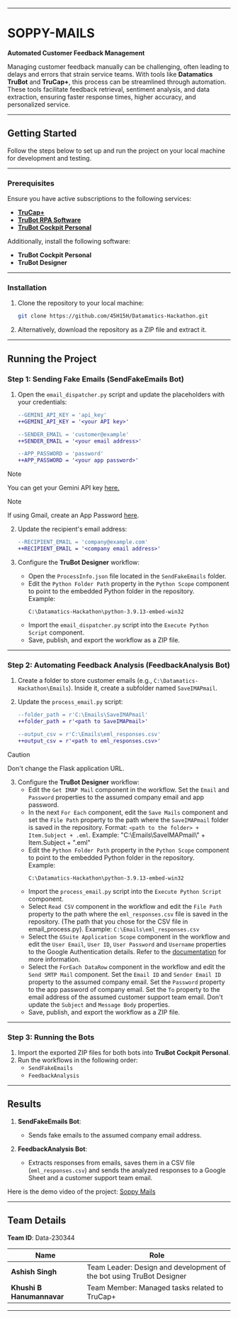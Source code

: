
---

# **SOPPY-MAILS**  
**Automated Customer Feedback Management**

Managing customer feedback manually can be challenging, often leading to delays and errors that strain service teams. With tools like **Datamatics TruBot** and **TruCap+**, this process can be streamlined through automation. These tools facilitate feedback retrieval, sentiment analysis, and data extraction, ensuring faster response times, higher accuracy, and personalized service.  

---

## **Getting Started**  
Follow the steps below to set up and run the project on your local machine for development and testing.

---

### **Prerequisites**  

Ensure you have active subscriptions to the following services:  
- [**TruCap+**](https://www.datamatics.com/intelligent-automation/idp-trucap)  
- [**TruBot RPA Software**](https://www.datamatics.com/intelligent-automation/rpa-trubot)  
- [**TruBot Cockpit Personal**](https://www.datamatics.com/intelligent-automation/rpa-trubot/cockpit)  

Additionally, install the following software:  
- **TruBot Cockpit Personal**  
- **TruBot Designer**  

---

### **Installation**  

1. Clone the repository to your local machine:  
   ```bash
   git clone https://github.com/45H15H/Datamatics-Hackathon.git
   ```  
2. Alternatively, download the repository as a ZIP file and extract it.

---

## **Running the Project**  

### **Step 1: Sending Fake Emails (SendFakeEmails Bot)**  
1. Open the `email_dispatcher.py` script and update the placeholders with your credentials:  

   ```diff
   --GEMINI_API_KEY = 'api_key'
   ++GEMINI_API_KEY = '<your API key>'
   ```

   ```diff
   --SENDER_EMAIL = 'customer@example'
   ++SENDER_EMAIL = '<your email address>'
   ```

   ```diff
   --APP_PASSWORD = 'password'
   ++APP_PASSWORD = '<your app password>'
   ```

> [!NOTE]  
> You can get your Gemini API key [here.](https://ai.google.dev/gemini-api/docs/api-key)

> [!NOTE]  
> If using Gmail, create an App Password [here](https://myaccount.google.com/apppasswords).  

2. Update the recipient's email address:  
   ```diff
   --RECIPIENT_EMAIL = 'company@example.com'
   ++RECIPIENT_EMAIL = '<company email address>'
   ```

3. Configure the **TruBot Designer** workflow:  
   - Open the `ProcessInfo.json` file located in the `SendFakeEmails` folder.  
   - Edit the `Python Folder Path` property in the `Python Scope` component to point to the embedded Python folder in the repository.  
     Example:  
     ```plaintext
     C:\Datamatics-Hackathon\python-3.9.13-embed-win32
     ```  
   - Import the `email_dispatcher.py` script into the `Execute Python Script` component.  
   - Save, publish, and export the workflow as a ZIP file.

---

### **Step 2: Automating Feedback Analysis (FeedbackAnalysis Bot)**  

1. Create a folder to store customer emails (e.g., `C:\Datamatics-Hackathon\Emails`). Inside it, create a subfolder named `SaveIMAPmail`.  
2. Update the `process_email.py` script:  
   ```diff
   --folder_path = r'C:\Emails\SaveIMAPmail'
   ++folder_path = r'<path to SaveIMAPmail>'
   ```

   ```diff
   --output_csv = r'C:\Emails\eml_responses.csv'
   ++output_csv = r'<path to eml_responses.csv>'
   ```
> [!CAUTION]
> Don't change the Flask application URL.

3. Configure the **TruBot Designer** workflow:  
   - Edit the `Get IMAP Mail` component in the workflow. Set the `Email` and `Password` properties to the assumed company email and app password.
   - In the next `For Each` component, edit the `Save Mails` component and set the `File Path` property to the path where the `SaveIMAPmail` folder is saved in the repository. Format: `<path to the folder> +  Item.Subject + .eml`. Example: "C:\Emails\SaveIMAPmail\\" + Item.Subject + ".eml"
   - Edit the `Python Folder Path` property in the `Python Scope` component to point to the embedded Python folder in the repository.  
     Example:  
     ```plaintext
     C:\Datamatics-Hackathon\python-3.9.13-embed-win32
     ```
   - Import the `process_email.py` script into the `Execute Python Script` component.
   - Select `Read CSV` component in the workflow and edit the `File Path` property to the path where the `eml_responses.csv` file is saved in the repository. (The path that you chose for the CSV file in email_process.py). Example: `C:\Emails\eml_responses.csv`
   - Select the `GSuite Application Scope` component in the workflow and edit the `User Email`, `User ID`, `User Password` and `Username` properties to the Google Authentication details. Refer to the [documentation](https://docs.datamatics.com/TruBot/Designer/5.4.0/Components/GSuite/GSuiteApplicationScope.htm) for more information.
   - Select the `ForEach DataRow` component in the workflow and edit the `Send SMTP Mail` component. Set the `Email ID` and `Sender Email ID` property to the assumed company email. Set the `Password` property to the app password of company email. Set the `To` property to the email address of the assumed customer support team email. Don't update the `Subject` and `Message Body` properties.
   - Save, publish, and export the workflow as a ZIP file.

---

### **Step 3: Running the Bots**  

1. Import the exported ZIP files for both bots into **TruBot Cockpit Personal**.  
2. Run the workflows in the following order:  
   - `SendFakeEmails`  
   - `FeedbackAnalysis`  

---

## **Results**  

1. **SendFakeEmails Bot**:  
   - Sends fake emails to the assumed company email address.  

2. **FeedbackAnalysis Bot**:  
   - Extracts responses from emails, saves them in a CSV file (`eml_responses.csv`) and sends the analyzed responses to a Google Sheet and a customer support team email.

Here is the demo video of the project: [Soppy Mails](https://drive.google.com/file/d/1lBYAD-QMUApHTy4JNQQWSoI0-me_tLho/view?usp=sharing)

---

## **Team Details**  

**Team ID**: Data-230344  

| **Name**             | **Role**                                                                                     |  
|-----------------------|---------------------------------------------------------------------------------------------|  
| **Ashish Singh**      | Team Leader: Design and development of the bot using TruBot Designer                        |  
| **Khushi B Hanumannavar** | Team Member: Managed tasks related to TruCap+                                             |  

---

